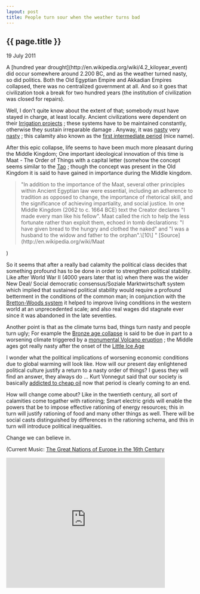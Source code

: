 ```yaml
---
layout: post
title: People turn sour when the weather turns bad
---
```


{{ page.title }}
----------------

<p class="publish_date">
19 July 2011

</p>
A [hundred year drought](http://en.wikipedia.org/wiki/4.2_kiloyear_event) did occur somewhere around 2.200 BC, and as the weather turned nasty, so did politics. Both the Old Egyptian Empire and Akkadian Empires collapsed, there was no centralized government at all. And so it goes that civilization took a break for two hundred years (the institution of civilization was closed for repairs).

Well, I don't quite know about the extent of that; somebody must have stayed in charge, at least locally. Ancient civilizations were dependent on their [Irrigation projects](http://mygeologypage.ucdavis.edu/cowen/~GEL115/115CH17oldirrigation.html) ; these systems have to be maintained constantly, otherwise they sustain irreparable damage . Anyway, it was [nasty](http://en.wikipedia.org/wiki/Ankhtifi) very [nasty](http://en.wikipedia.org/wiki/Ipuwer) ; this calamity also known as the [first intermediate period](http://en.wikipedia.org/wiki/First_Intermediate_Period_of_Egypt) (nice name).

After this epic collapse, life seems to have been much more pleasant during the Middle Kingdom; One important ideological innovation of this time is Maat - The Order of Things with a capital letter (somehow the concept seems similar to the [Tao](http://en.wikipedia.org/wiki/The_Tao_of_Pooh) ; though the concept was present in the Old Kingdom it is said to have gained in importance during the Middle kingdom.

<blockquote>
"In addition to the importance of the Maat, several other principles within Ancient Egyptian law were essential, including an adherence to tradition as opposed to change, the importance of rhetorical skill, and the significance of achieving impartiality, and social justice. In one Middle Kingdom (2062 to c. 1664 BCE) text the Creator declares "I made every man like his fellow". Maat called the rich to help the less fortunate rather than exploit them, echoed in tomb declarations: "I have given bread to the hungry and clothed the naked" and "I was a husband to the widow and father to the orphan".\[10\] "
[Source](http://en.wikipedia.org/wiki/Maat</blockquote>)

So it seems that after a really bad calamity the political class decides that something profound has to be done in order to strengthen political stability. Like after World War II (4000 years later that is) when there was the wider New Deal/ Social democratic consensus/Soziale Marktwirtschaft system which implied that sustained political stability would require a profound betterment in the conditions of the common man; in conjunction with the [Bretton-Woods system](http://en.wikipedia.org/wiki/Bretton_Woods_system) it helped to improve living conditions in the western world at an unprecedented scale; and also real wages did stagnate ever since it was abandoned in the late seventies.

Another point is that as the climate turns bad, things turn nasty and people turn ugly; For example the [Bronze age collapse](http://en.wikipedia.org/wiki/Bronze_Age_collapse) is said to be due in part to a worsening climate triggered by a [monumental Volcano eruption](http://en.wikipedia.org/wiki/Hekla_3_eruption) ; the Middle ages got really nasty after the onset of the [Little Ice Age](http://en.wikipedia.org/wiki/Little_Ice_Age)

I wonder what the political implications of worsening economic conditions due to global warming will look like. How will our present day enlightened political culture justify a return to a nasty order of things? I guess they will find an answer, they always do ... Kurt Vonnegut said that our society is basically [addicted to cheap oil](http://www.inthesetimes.com/article/cold_turkey/) now that period is clearly coming to an end.

How will change come about? Like in the twentieth century, all sort of calamities come togather with rationing; Smart electric grids will enable the powers that be to impose effective rationing of energy resources; this in turn will justify rationing of food and many other things as well. There will be social casts distinguished by differences in the rationing schema, and this in turn will introduce political inequalities.

Change we can believe in.

(Current Music: [The Great Nations of Europe in the 16th Century](http://www.youtube.com/watch?v=ua0pR06pevU)
<iframe width="425" height="349" src="http://www.youtube.com/embed/ua0pR06pevU" frameborder="0" allowfullscreen></iframe>
